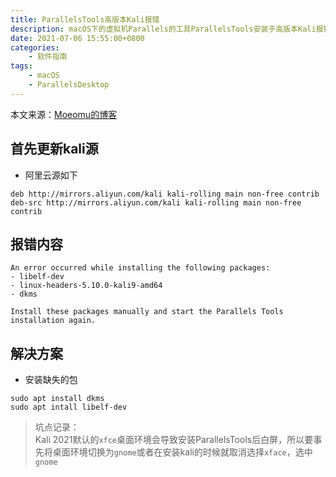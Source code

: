 ```yaml
---
title: ParallelsTools高版本Kali报错
description: macOS下的虚拟机Parallels的工具ParallelsTools安装于高版本Kali报错的解决办法
date: 2021-07-06 15:55:00+0800
categories:
    - 软件指南
tags:
    - macOS
    - ParallelsDesktop
---
```


本文来源：[Moeomu的博客](/zh-cn/posts/parallelstools高版本kali报错/)

## 首先更新kali源

- 阿里云源如下

```sourcelist
deb http://mirrors.aliyun.com/kali kali-rolling main non-free contrib
deb-src http://mirrors.aliyun.com/kali kali-rolling main non-free contrib
```

## 报错内容

```shell
An error occurred while installing the following packages:
- libelf-dev
- linux-headers-5.10.0-kali9-amd64
- dkms

Install these packages manually and start the Parallels Tools installation again.
```

## 解决方案

- 安装缺失的包

```shell
sudo apt install dkms
sudo apt intall libelf-dev
```

> 坑点记录：  
> Kali 2021默认的`xfce`桌面环境会导致安装ParallelsTools后白屏，所以要事先将桌面环境切换为`gnome`或者在安装kali的时候就取消选择`xface`，选中`gnome`

